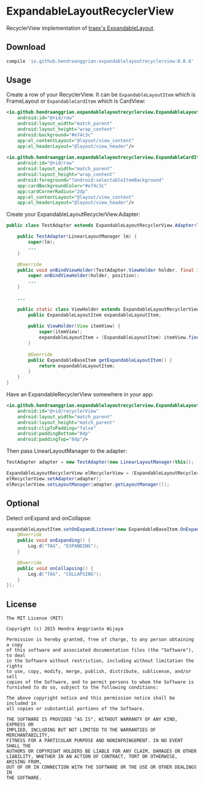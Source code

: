 ExpandableLayoutRecyclerView
============================

RecyclerView implementation of [traex's ExpandableLayout](https://github.com/traex/ExpandableLayout).


Download
--------

```gradle
compile 'io.github.hendraanggrian:expandablelayoutrecyclerview:0.0.6'
```


Usage
-----

Create a row of your RecyclerView. It can be `ExpandableLayoutItem` which is FrameLayout or `ExpandableCardItem` which is CardView:

```xml
<io.github.hendraanggrian.expandablelayoutrecyclerview.ExpandableLayoutItem
    android:id="@+id/row"
    android:layout_width="match_parent"
    android:layout_height="wrap_content"
    android:background="#e74c3c"
    app:el_contentLayout="@layout/view_content"
    app:el_headerLayout="@layout/view_header"/>
    
<io.github.hendraanggrian.expandablelayoutrecyclerview.ExpandableCardItem
    android:id="@+id/row"
    android:layout_width="match_parent"
    android:layout_height="wrap_content"
    android:foreground="?android:selectableItemBackground"
    app:cardBackgroundColor="#e74c3c"
    app:cardCornerRadius="2dp"
    app:el_contentLayout="@layout/view_content"
    app:el_headerLayout="@layout/view_header"/>
```

Create your ExpandableLayoutRecyclerView.Adapter:

```java
public class TestAdapter extends ExpandableLayoutRecyclerView.Adapter<TestAdapter.ViewHolder> {

    public TestAdapter(LinearLayoutManager lm) {
        super(lm);
        ...
    }

    @Override
    public void onBindViewHolder(TestAdapter.ViewHolder holder, final int position) {
        super.onBindViewHolder(holder, position);
        ...
    }
    
    ...

    public static class ViewHolder extends ExpandableLayoutRecyclerView.ViewHolder {
        public ExpandableLayoutItem expandableLayoutItem;
    
        public ViewHolder(View itemView) {
            super(itemView);
            expandableLayoutItem = (ExpandableLayoutItem) itemView.findViewById(R.id.row);
        }
    
        @Override
        public ExpandableBaseItem getExpandableLayoutItem() {
            return expandableLayoutItem;
        }
    }
}
```

Have an ExpandableRecyclerView somewhere in your app:

```xml
<io.github.hendraanggrian.expandablelayoutrecyclerview.ExpandableLayoutRecyclerView
    android:id="@+id/recyclerView"
    android:layout_width="match_parent"
    android:layout_height="match_parent"
    android:clipToPadding="false"
    android:paddingBottom="8dp"
    android:paddingTop="8dp"/>
```

Then pass LinearLayoutManager to the adapter:

```java
TestAdapter adapter = new TestAdapter(new LinearLayoutManager(this));

ExpandableLayoutRecyclerView elRecyclerView = (ExpandableLayoutRecyclerView) findViewById(R.id.recyclerView);
elRecyclerView.setAdapter(adapter);
elRecyclerView.setLayoutManager(adapter.getLayoutManager());
```


Optional
--------

Detect onExpand and onCollapse:

```java
expandableLayoutItem.setOnExpandListener(new ExpandableBaseItem.OnExpandListener() {
    @Override
    public void onExpanding() {
        Log.d("TAG", "EXPANDING");
    }

    @Override
    public void onCollapsing() {
        Log.d("TAG", "COLLAPSING");
    }
});
```


License
--------

    The MIT License (MIT)

    Copyright (c) 2015 Hendra Anggrianto Wijaya

    Permission is hereby granted, free of charge, to any person obtaining a copy
    of this software and associated documentation files (the "Software"), to deal
    in the Software without restriction, including without limitation the rights
    to use, copy, modify, merge, publish, distribute, sublicense, and/or sell
    copies of the Software, and to permit persons to whom the Software is
    furnished to do so, subject to the following conditions:

    The above copyright notice and this permission notice shall be included in
    all copies or substantial portions of the Software.

    THE SOFTWARE IS PROVIDED "AS IS", WITHOUT WARRANTY OF ANY KIND, EXPRESS OR
    IMPLIED, INCLUDING BUT NOT LIMITED TO THE WARRANTIES OF MERCHANTABILITY,
    FITNESS FOR A PARTICULAR PURPOSE AND NONINFRINGEMENT. IN NO EVENT SHALL THE
    AUTHORS OR COPYRIGHT HOLDERS BE LIABLE FOR ANY CLAIM, DAMAGES OR OTHER
    LIABILITY, WHETHER IN AN ACTION OF CONTRACT, TORT OR OTHERWISE, ARISING FROM,
    OUT OF OR IN CONNECTION WITH THE SOFTWARE OR THE USE OR OTHER DEALINGS IN
    THE SOFTWARE.